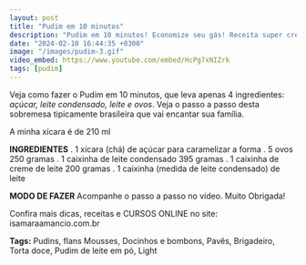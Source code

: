 ```yaml
---
layout: post
title: "Pudim em 10 minutos"
description: "Pudim em 10 minutos! Economize seu gás! Receita super cremosa e fácil da minha mãe"
date: "2024-02-10 16:44:35 +0300"
image: "/images/pudim-3.gif"
video_embed: https://www.youtube.com/embed/HcPg7xNIZrk
tags: [pudim]
---
```


Veja como fazer o Pudim em 10 minutos, que leva apenas 4 ingredientes: *açúcar, leite condensado, leite e ovos*. Veja o passo a passo desta sobremesa tipicamente brasileira que vai encantar sua família. 


A minha xícara é de 210 ml

**INGREDIENTES**
. 1 xícara (chá) de açúcar para caramelizar a forma
. 5 ovos 250 gramas
. 1 caixinha de leite condensado 395 gramas
. 1 caixinha de creme de leite 200 gramas
. 1 caixinha (medida de leite condensado) de leite

**MODO DE FAZER**
Acompanhe o passo a passo no vídeo.
Muito Obrigada!

Confira mais dicas, receitas e CURSOS ONLINE
no site: isamaraamancio.com.br


**Tags:**
Pudins, flans Mousses, Docinhos e bombons, Pavês, Brigadeiro, Torta doce, Pudim de leite em pó, Light
